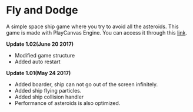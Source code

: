 # Fly and Dodge
A simple space ship game where you try to avoid all the asteroids. This game is made with PlayCanvas Engine. 
You can access it through this [link](https://playcanvas.com/project/481486/overview/fly-and-dodge).

**Update 1.02(June 20 2017)**
- Modified game structure
- Added auto restart


**Update 1.01(May 24 2017)**
- Added boarder, ship can not go out of the screen infinitely.
- Added ship flying particles.
- Added ship collision handler
- Performance of asteroids is also optimized.
